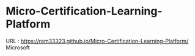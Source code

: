 # Micro-Certification-Learning-Platform  
URL : https://ram33323.github.io/Micro-Certification-Learning-Platform/
Microsoft 
